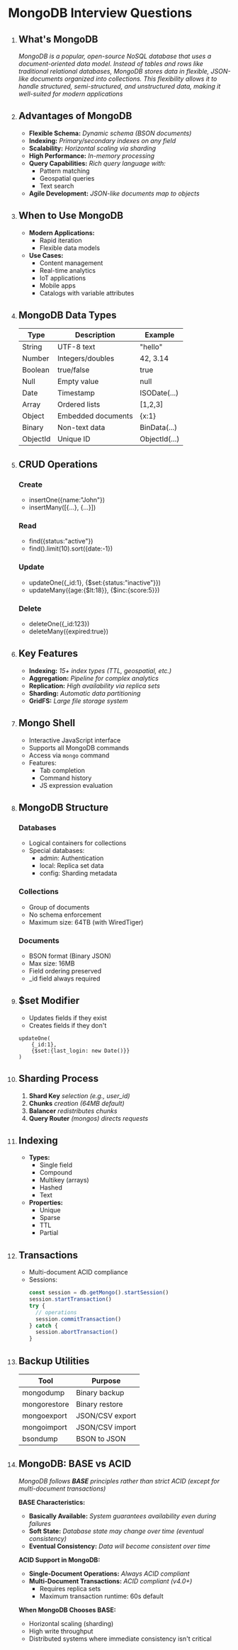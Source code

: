 # MongoDB Interview Questions

1. ## **What's MongoDB**

   _MongoDB is a popular, open-source NoSQL database that uses a
   document-oriented data model. Instead of tables and rows like traditional
   relational databases, MongoDB stores data in flexible, JSON-like documents
   organized into collections. This flexibility allows it to handle structured,
   semi-structured, and unstructured data, making it well-suited for modern
   applications_

2. ## **Advantages of MongoDB**

   - **Flexible Schema:** _Dynamic schema (BSON documents)_
   - **Indexing:** _Primary/secondary indexes on any field_
   - **Scalability:** _Horizontal scaling via sharding_
   - **High Performance:** _In-memory processing_
   - **Query Capabilities:** _Rich query language with:_
     - Pattern matching
     - Geospatial queries
     - Text search
   - **Agile Development:** _JSON-like documents map to objects_

3. ## **When to Use MongoDB**

   - **Modern Applications:**
     - Rapid iteration
     - Flexible data models
   - **Use Cases:**
     - Content management
     - Real-time analytics
     - IoT applications
     - Mobile apps
     - Catalogs with variable attributes

4. ## **MongoDB Data Types**

   | Type     | Description        | Example       |
   | -------- | ------------------ | ------------- |
   | String   | UTF-8 text         | "hello"       |
   | Number   | Integers/doubles   | 42, 3.14      |
   | Boolean  | true/false         | true          |
   | Null     | Empty value        | null          |
   | Date     | Timestamp          | ISODate(...)  |
   | Array    | Ordered lists      | [1,2,3]       |
   | Object   | Embedded documents | {x:1}         |
   | Binary   | Non-text data      | BinData(...)  |
   | ObjectId | Unique ID          | ObjectId(...) |

5. ## **CRUD Operations**

   ### **Create**

   - insertOne({name:"John"})
   - insertMany([{...}, {...}])

   ### **Read**

   - find({status:"active"})
   - find().limit(10).sort({date:-1})

   ### **Update**

   - updateOne({\_id:1}, {$set:{status:"inactive"}})
   - updateMany({age:{$lt:18}}, {$inc:{score:5}})

   ### **Delete**

   - deleteOne({\_id:123})
   - deleteMany({expired:true})

6. ## **Key Features**

   - **Indexing:** _15+ index types (TTL, geospatial, etc.)_
   - **Aggregation:** _Pipeline for complex analytics_
   - **Replication:** _High availability via replica sets_
   - **Sharding:** _Automatic data partitioning_
   - **GridFS:** _Large file storage system_

7. ## **Mongo Shell**

   - Interactive JavaScript interface
   - Supports all MongoDB commands
   - Access via `mongo` command
   - Features:
     - Tab completion
     - Command history
     - JS expression evaluation

8. ## **MongoDB Structure**

   ### **Databases**

   - Logical containers for collections
   - Special databases:
     - admin: Authentication
     - local: Replica set data
     - config: Sharding metadata

   ### **Collections**

   - Group of documents
   - No schema enforcement
   - Maximum size: 64TB (with WiredTiger)

   ### **Documents**

   - BSON format (Binary JSON)
   - Max size: 16MB
   - Field ordering preserved
   - \_id field always required

9. ## **$set Modifier**

   - Updates fields if they exist
   - Creates fields if they don't
    ```mongo
    updateOne(
        {_id:1},
        {$set:{last_login: new Date()}}
    )
    ```

10. ## **Sharding Process**

    1. **Shard Key** _selection (e.g., user_id)_
    2. **Chunks** _creation (64MB default)_
    3. **Balancer** _redistributes chunks_
    4. **Query Router** _(mongos) directs requests_

11. ## **Indexing**

    - **Types:**
      - Single field
      - Compound
      - Multikey (arrays)
      - Hashed
      - Text
    - **Properties:**
      - Unique
      - Sparse
      - TTL
      - Partial

12. ## **Transactions**

    - Multi-document ACID compliance
    - Sessions:
      ```ts
      const session = db.getMongo().startSession()
      session.startTransaction()
      try {
        // operations
        session.commitTransaction()
      } catch {
        session.abortTransaction()
      }
      ```

13. ## **Backup Utilities**

    | Tool         | Purpose         |
    | ------------ | --------------- |
    | mongodump    | Binary backup   |
    | mongorestore | Binary restore  |
    | mongoexport  | JSON/CSV export |
    | mongoimport  | JSON/CSV import |
    | bsondump     | BSON to JSON    |

14. ## **MongoDB: BASE vs ACID**

    _MongoDB follows **BASE** principles rather than strict ACID (except for
    multi-document transactions)_

    **BASE Characteristics:**

    - **Basically Available:** _System guarantees availability even during
      failures_
    - **Soft State:** _Database state may change over time (eventual
      consistency)_
    - **Eventual Consistency:** _Data will become consistent over time_

    **ACID Support in MongoDB:**

    - **Single-Document Operations:** _Always ACID compliant_
    - **Multi-Document Transactions:** _ACID compliant (v4.0+)_
      - Requires replica sets
      - Maximum transaction runtime: 60s default

    **When MongoDB Chooses BASE:**

    - Horizontal scaling (sharding)
    - High write throughput
    - Distributed systems where immediate consistency isn't critical
